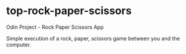 # top-rock-paper-scissors
Odin Project - Rock Paper Scissors App

Simple execution of a rock, paper, scissors game between you and the computer.
